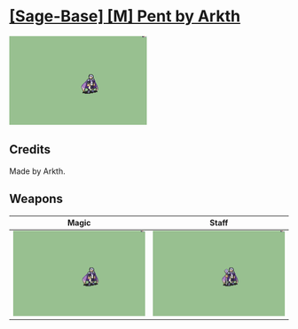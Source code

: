 # [\[Sage-Base\] \[M\] Pent by Arkth](./)

<img src="./6.%20Magic/Magic_000.png" alt="[Sage-Base] [M] Pent by Arkth standing" />

## Credits

Made by Arkth.

## Weapons


|Magic |Staff |
|  :---: | :---: |
| <img alt="Magic animation" src="./6.%20Magic/Magic.gif" /> | <img alt="Staff animation" src="./7.%20Staff/Staff.gif" /> |
